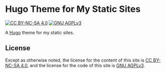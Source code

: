 # Hugo Theme for My Static Sites

[![CC BY-NC-SA 4.0][CC BY-NC-SA 4.0 Badge]][CC BY-NC-SA 4.0 License]
[![GNU AGPLv3][GNU AGPLv3 Badge]][GNU AGPLv3 License]

A [Hugo] theme for my static sites.

## License

Except as otherwise noted,
the license for the content of this site is [CC BY-NC-SA 4.0],
and the license for the code of this site is [GNU AGPLv3].

[CC BY-NC-SA 4.0 Badge]: https://img.shields.io/badge/License-CC%20BY--NC--SA%204.0-orange.svg
[CC BY-NC-SA 4.0 License]: licenses/cc-by-nc-sa-4.0.txt
[CC BY-NC-SA 4.0]: https://creativecommons.org/licenses/by-nc-sa/4.0/ "Creative Commons Attribution-NonCommercial-ShareAlike 4.0 International License"
[GNU AGPLv3 Badge]: https://img.shields.io/badge/License-GNU%20AGPL--3.0-darkmagenta.svg
[GNU AGPLv3 License]: licenses/agpl-3.0.txt
[GNU AGPLv3]: https://www.gnu.org/licenses/agpl-3.0.html "GNU Affero General Public License Version 3"

[Hugo]: https://gohugo.io/
